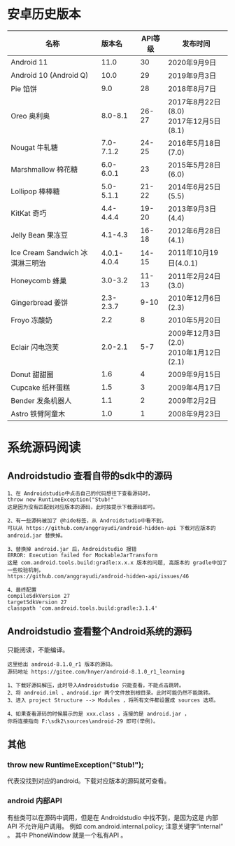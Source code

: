 # 安卓历史版本

| 名称                            | 版本名      | API等级 | 发布时间                                       |
| ------------------------------- | :---------- | ------- | ------------------------------------------ |
| Android 11                      | 11.0        | 30      | 2020年9月9日                               |
| Android 10  (Android Q)         | 10.0        | 29      | 2019年9月3日                               |
| Pie 馅饼                        | 9.0         | 28      | 2018年8月7日                               |
| Oreo 奥利奥                     | 8.0-8.1     | 26-27   | 2017年8月22日(8.0)<br />2017年12月5日(8.1) |
| Nougat 牛轧糖                   | 7.0-7.1.2   | 24-25   | 2016年5月18日(7.0)                         |
| Marshmallow 棉花糖              | 6.0-6.0.1   | 23      | 2015年5月28日(6.0)                         |
| Lollipop 棒棒糖                 | 5.0-5.1.1   | 21-22   | 2014年6月25日(5.5)                         |
| KitKat 奇巧                     | 4.4-4.4.4   | 19-20   | 2013年9月3日(4.4)                          |
| Jelly Bean 果冻豆               | 4.1-4.3     | 16-18   | 2012年6月28日(4.1)                         |
| Ice Cream Sandwich 冰淇淋三明治 | 4.0.1-4.0.4 | 14-15   | 2011年10月19日(4.0.1)                      |
| Honeycomb 蜂巢                  | 3.0-3.2     | 11-13   | 2011年2月24日(3.0)                         |
| Gingerbread 姜饼                | 2.3-2.3.7   | 9-10    | 2010年12月6日(2.3)                         |
| Froyo 冻酸奶                    | 2.2         | 8       | 2010年5月20日                              |
| Eclair 闪电泡芙                 | 2.0-2.1     | 5-7     | 2009年12月3日 (2.0)<br/>2010年1月12日(2.1) |
| Donut 甜甜圈                    | 1.6         | 4       | 2009年9月15日                              |
| Cupcake 纸杯蛋糕                | 1.5         | 3       | 2009年4月17日                              |
| Bender 发条机器人               | 1.1         | 2       | 2009年2月2日                               |
| Astro 铁臂阿童木                | 1.0         | 1       | 2008年9月23日                              |





# 系统源码阅读
## Androidstudio 查看自带的sdk中的源码
```text
1、在 Androidstudio中点击自己的代码想往下查看源码时，
throw new RuntimeException("Stub!"
这是因为没有匹配到对应版本的源码，此时按提示下载源码即可。

2、有一些源码被加了 @hide标签，从 Androidstudio中看不到，
可以从 https://github.com/anggrayudi/android-hidden-api 下载对应版本的 android.jar 替换掉。

3、替换掉 android.jar 后，Androidstudio 报错 
ERROR: Execution failed for MockableJarTransform 
这是 com.android.tools.build:gradle:x.x.x 版本的问题, 高版本的 gradle中加了一些校验机制，
https://github.com/anggrayudi/android-hidden-api/issues/46

4、最终配置
compileSdkVersion 27
targetSdkVersion 27
classpath 'com.android.tools.build:gradle:3.1.4'
```

## Androidstudio 查看整个Android系统的源码
只能阅读，不能编译。
```text
这里给出 android-8.1.0_r1 版本的源码。
源码地址 https://gitee.com/hnyer/android-8.1.0_r1_learning

1、下载好源码解压，此时导入Androidstudio 只能查看，不能点击跳转。
2、将 android.iml 、android.ipr 两个文件放到根目录。此时可能仍然不能跳转。
3、进入 project Structure --> Modules ，将所有文件都设置成 sources 选项。

4、如果查看源码的时候展示的是 xxx.class ，连接的是 android.jar ，
你将连接指向 F:\sdk2\sources\android-29 即可(举例)。
```

## 其他
### throw new RuntimeException("Stub!");
代表没找到对应的android。下载对应版本的源码就可查看。

### android 内部API
有些类可以在源码中调用，但是在 Androidstudio 中找不到，是因为这是 内部API 不允许用户调用。
例如 com.android.internal.policy; 注意关键字“internal” 。
其中 PhoneWindow 就是一个私有API 。

